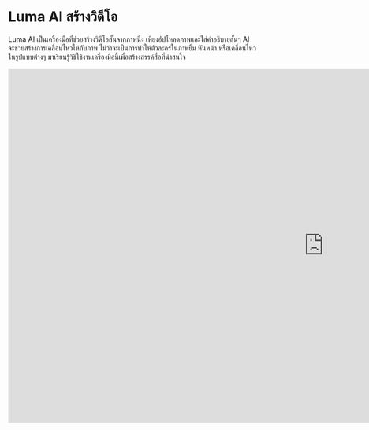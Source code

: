 # Luma AI สร้างวิดีโอ

Luma AI เป็นเครื่องมือที่ช่วยสร้างวิดีโอสั้นจากภาพนิ่ง เพียงอัปโหลดภาพและใส่คำอธิบายสั้นๆ AI จะช่วยสร้างการเคลื่อนไหวให้กับภาพ ไม่ว่าจะเป็นการทำให้ตัวละครในภาพยิ้ม หันหน้า หรือเคลื่อนไหวในรูปแบบต่างๆ มาเรียนรู้วิธีใช้งานเครื่องมือนี้เพื่อสร้างสรรค์สื่อที่น่าสนใจ

<div class="video-wrapper">
  <iframe width="1280" height="720" src="https://www.youtube.com/embed/dpr2EjFxu8s" frameborder="0" allowfullscreen></iframe>
</div>